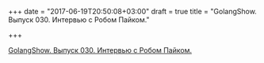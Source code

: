 +++
date = "2017-06-19T20:50:08+03:00"
draft = true
title = "GolangShow. Выпуск 030. Интервью с Робом Пайком."

+++

<p><a href="http://golangshow.com/episode/2015/11-21-030/">GolangShow. Выпуск 030. Интервью с Робом Пайком.</a></p>
